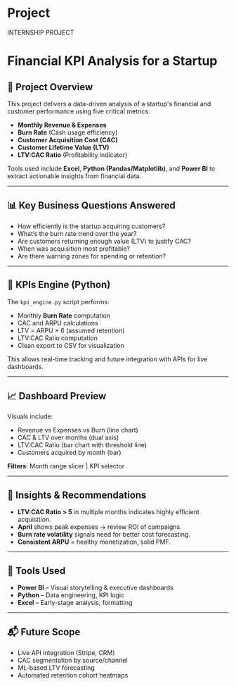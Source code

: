 # Project
INTERNSHIP PROJECT 
# Financial KPI Analysis for a Startup

## 🧭 Project Overview

This project delivers a data-driven analysis of a startup's financial and customer performance using five critical metrics:

* **Monthly Revenue & Expenses**
* **Burn Rate** (Cash usage efficiency)
* **Customer Acquisition Cost (CAC)**
* **Customer Lifetime Value (LTV)**
* **LTV\:CAC Ratio** (Profitability indicator)

Tools used include **Excel**, **Python (Pandas/Matplotlib)**, and **Power BI** to extract actionable insights from financial data.

---

## 📊 Key Business Questions Answered

* How efficiently is the startup acquiring customers?
* What’s the burn rate trend over the year?
* Are customers returning enough value (LTV) to justify CAC?
* When was acquisition most profitable?
* Are there warning zones for spending or retention?

---


## 🧮 KPIs Engine (Python)

The `kpi_engine.py` script performs:

* Monthly **Burn Rate** computation
* CAC and ARPU calculations
* LTV = ARPU × 6 (assumed retention)
* LTV\:CAC Ratio computation
* Clean export to CSV for visualization

This allows real-time tracking and future integration with APIs for live dashboards.

---

## 📈 Dashboard Preview

Visuals include:

* Revenue vs Expenses vs Burn (line chart)
* CAC & LTV over months (dual axis)
* LTV\:CAC Ratio (bar chart with threshold line)
* Customers acquired by month (bar)

**Filters**: Month range slicer | KPI selector

---

## 📌 Insights & Recommendations

* **LTV\:CAC Ratio > 5** in multiple months indicates highly efficient acquisition.
* **April** shows peak expenses → review ROI of campaigns.
* **Burn rate volatility** signals need for better cost forecasting.
* **Consistent ARPU** = healthy monetization, solid PMF.

---

## 🔧 Tools Used

* **Power BI** – Visual storytelling & executive dashboards
* **Python** – Data engineering, KPI logic
* **Excel** – Early-stage analysis, formatting



---

## 📬 Future Scope

* Live API integration (Stripe, CRM)
* CAC segmentation by source/channel
* ML-based LTV forecasting
* Automated retention cohort heatmaps



